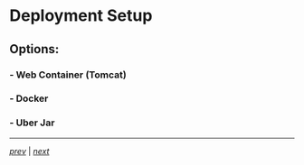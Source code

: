 # Deployment Setup

## Options:
### - Web Container (Tomcat)
### - Docker
### - Uber Jar

----

_[prev](20_overview.md)_ |
_[next](35_setup_diagram.md)_
